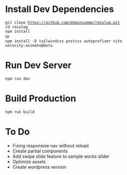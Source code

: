 # Install Dev Dependencies
<code>git clone https://github.com/dominusmmp/resulog.git</code><br />
<code>cd resulog</code><br />
<code>npm install</code><br />
or<br />
<code>npm install -D tailwindcss postcss autoprefixer vite velocity-animate@beta</code>

# Run Dev Server
<code>npm run dev</code>

# Build Production
<code>npm run build</code>

# To Do
- Fixing responsive nav without reload
- Create partial components
- Add swipe slide feature to sample works slider
- Optimize assets
- Create wordpress version
